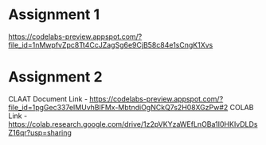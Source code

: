 # Assignment 1
https://codelabs-preview.appspot.com/?file_id=1nMwpfvZpc8Tt4CcJZagSg6e9CjB58c84e1sCngK1Xvs

# Assignment 2
CLAAT Document Link - https://codelabs-preview.appspot.com/?file_id=1pgGec337eIMUvhBlFMx-MbtndiOgNCkQ7s2H08XGzPw#2
COLAB Link - https://colab.research.google.com/drive/1z2pVKYzaWEfLnOBa1I0HKIvDLDsZ16qr?usp=sharing

